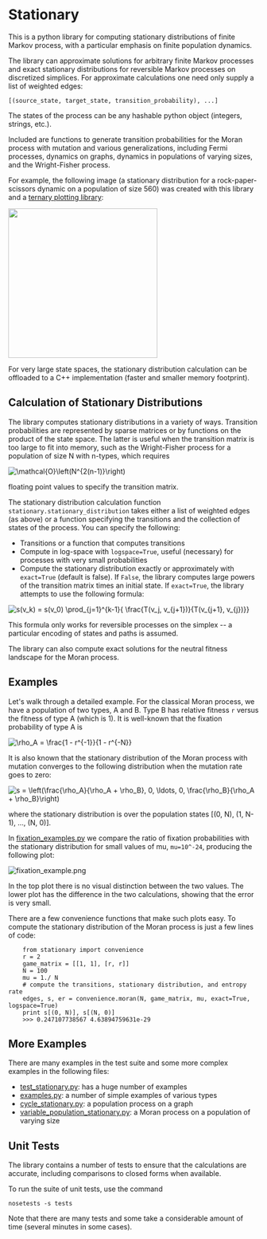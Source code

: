 
# Stationary

This is a python library for computing stationary distributions of finite Markov
process, with a particular emphasis on finite population dynamics.

The library can approximate solutions for arbitrary finite Markov processes and
exact stationary distributions for reversible Markov processes on discretized
simplices. For approximate calculations one need only supply a list of weighted
edges:

```
[(source_state, target_state, transition_probability), ...]
```

The states of the process can be any hashable python object (integers, strings,
etc.).

Included are functions to generate transition probabilities for the Moran process
with mutation and various generalizations, including Fermi processes, dynamics on
graphs, dynamics in populations of varying sizes, and the Wright-Fisher process.

For example, the following image (a stationary distribution for a
rock-paper-scissors dynamic on a population of size 560) was created with this 
library and a [ternary plotting library](https://github.com/marcharper/python-ternary):

<img src ="https://github.com/marcharper/python-ternary/blob/master/readme_images/heatmap_rsp.png" width="300" height="300"/>

For very large state spaces, the stationary distribution calculation can be
offloaded to a C++ implementation (faster and smaller memory footprint).

Calculation of Stationary Distributions
---------------------------------------

The library computes stationary distributions in a variety of ways. Transition
probabilities are represented by sparse matrices or by functions on the product
of the state space. The latter is useful when the transition matrix is too large
to fit into memory, such as the Wright-Fisher process for a population of size
N with n-types, which requires 

![\mathcal{O}\left(N^{2(n-1)}\right)](http://mathurl.com/otljxmb.png)

floating point values to specify the transition matrix.

The stationary distribution calculation function `stationary.stationary_distribution` takes
either a list of weighted edges (as above) or a function specifying the transitions
and the collection of states of the process. You can specify the following:

- Transitions or a function that computes transitions
- Compute in log-space with `logspace=True`, useful (necessary) for processes with very small
probabilities
- Compute the stationary distribution exactly or approximately with `exact=True` (default is false). If `False`, the library computes large powers of the transition matrix times an initial state. If `exact=True`, the library attempts to use the following formula:

![s(v_k) = s(v_0) \prod_{j=1}^{k-1}{ \frac{T(v_j, v_{j+1})}{T(v_{j+1}, v_{j})}}](http://mathurl.com/ossus5f.png)

This formula only works for reversible processes on the simplex -- a particular encoding
of states and paths is assumed.

The library can also compute exact solutions for the neutral fitness landscape for the
Moran process.

Examples
--------

Let's walk through a detailed example. For the classical Moran process, we have
a population of two types, A and B. Type B has relative fitness `r` versus the
fitness of type A (which is 1). It is well-known that the fixation probability
of type A is

![\rho_A = \frac{1 - r^{-1}}{1 - r^{-N}}](http://mathurl.com/nq99lfn.png)

It is also known that the stationary distribution of the Moran process with
mutation converges to the following distribution when the mutation rate goes to
zero:

![s = \left(\frac{\rho_A}{\rho_A + \rho_B}, 0, \ldots, 0, \frac{\rho_B}{\rho_A + \rho_B}\right)](http://mathurl.com/o6clplh.png)

where the stationary distribution is over the population states
[(0, N), (1, N-1), ..., (N, 0)].

In [fixation_examples.py](https://github.com/marcharper/stationary/blob/master/fixation_examples.py)
we compare the ratio of fixation probabilities with the stationary distribution
for small values of mu, `mu=10^-24`, producing the following plot:

![fixation_example.png](https://github.com/marcharper/stationary/blob/master/fixation_example.png)

In the top plot there is no visual distinction between the two values. The lower
plot has the difference in the two calculations, showing that the error is very
small.

There are a few convenience functions that make such plots easy. To compute the
stationary distribution of the Moran process is just a few lines of code:

```
    from stationary import convenience
    r = 2
    game_matrix = [[1, 1], [r, r]]
    N = 100
    mu = 1./ N
    # compute the transitions, stationary distribution, and entropy rate
    edges, s, er = convenience.moran(N, game_matrix, mu, exact=True, logspace=True)
    print s[(0, N)], s[(N, 0)]
    >>> 0.247107738567 4.63894759631e-29
```

More Examples
-------------

There are many examples in the test suite and some more complex examples in the
following files:

- [test_stationary.py](https://github.com/marcharper/stationary/blob/master/tests/test_stationary.py): has a huge number of examples
- [examples.py](https://github.com/marcharper/stationary/blob/master/examples.py): a number of simple examples of various types
- [cycle_stationary.py](https://github.com/marcharper/stationary/blob/master/cycle_stationary.py): a population process on a graph
- [variable_population_stationary.py](https://github.com/marcharper/stationary/blob/master/variable_population_stationary.py): a Moran process on a population of varying size

Unit Tests
----------

The library contains a number of tests to ensure that the calculations are
accurate, including comparisons to closed forms when available.

To run the suite of unit tests, use the command

```
nosetests -s tests
```

Note that there are many tests and some take a considerable amount of time
(several minutes in some cases).